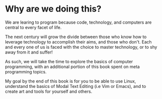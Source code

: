 # Why are we doing this?

We are learing to program because code, technology, and computers are central to every facet of life.

The next century will grow the divide between those who know how to leverage technology to accomplish their aims, and those who don't.
Each and every one of us is faced with the choice to master technology, or to shy away from it and suffer!

As such, we will take the time to explore the basics of computer programming, with an additional portion of this book spent on meta programming topics.

My goal by the end of this book is for you to be able to use Linux, understand the basics of Modal Text Editing (i.e Vim or Emacs), and to create art and tools for yourself and others.
